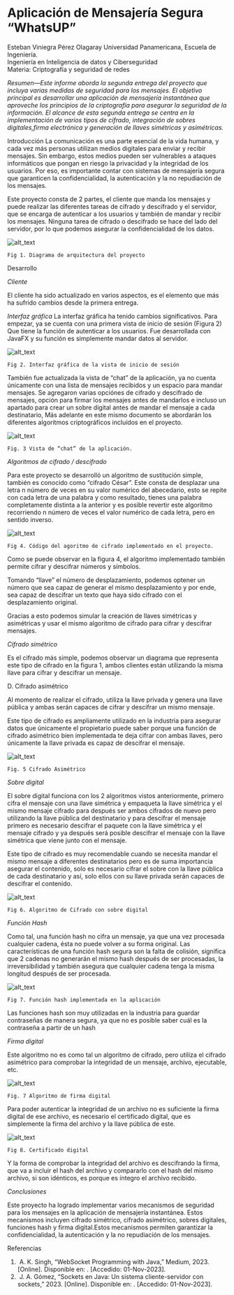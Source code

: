 # Aplicación de Mensajería Segura “WhatsUP”

Esteban Viniegra Pérez Olagaray Universidad Panamericana, Escuela de Ingeniería.  \
Ingeniería en Inteligencia de datos y Ciberseguridad \
Materia: Criptografía y seguridad de redes

*_Resumen—Este informe aborda la segunda entrega del proyecto que incluya varias medidas de seguridad para los mensajes. El objetivo principal es desarrollar una aplicación de mensajería instantánea que aproveche los principios de la criptografía para asegurar la seguridad de la información. El alcance de esta segunda entrega se centra en la implementación de varios tipos de cifrado, integración de sobres digitales,firma electrónica y generación de llaves simétricas y asimétricas._*

Introducción
 La comunicación es una parte esencial de la vida humana, y cada vez más personas utilizan medios digitales para enviar y recibir mensajes. Sin embargo, estos medios pueden ser vulnerables a ataques informáticos que pongan en riesgo la privacidad y la integridad de los usuarios. Por eso, es importante contar con sistemas de mensajería segura que garanticen la confidencialidad, la autenticación y la no repudiación de los mensajes.

Este proyecto consta de 2 partes, el cliente que manda los mensajes y puede realizar las diferentes tareas de cifrado y descifrado y el servidor, que se encarga de autenticar a los usuarios y también de mandar y recibir los mensajes. Ninguna tarea de cifrado o descifrado se hace del lado del servidor, por lo que podemos asegurar la confidencialidad de los datos.






![alt_text](images/image1.png "image_tooltip")



    Fig 1. Diagrama de arquitectura del proyecto




Desarrollo

_Cliente_

El cliente ha sido actualizado en varios aspectos, es el elemento que más ha sufrido cambios desde la primera entrega.


_Interfaz gráfica_
La interfaz gráfica ha tenido cambios significativos. Para empezar, ya se cuenta con una primera vista de inicio de sesión (Figura 2) Que tiene la función de autenticar a los usuarios. Fue desarrollada con JavaFX y su función es simplemente mandar datos al servidor.

                



![alt_text](images/image2.png "image_tooltip")



    Fig 2. Interfaz gráfica de la vista de inicio de sesión

También fue actualizada la vista de “chat” de la aplicación, ya no cuenta únicamente con una lista de mensajes recibidos y un espacio para mandar mensajes. Se agregaron varias opciónes de cifrado y descifrado de mensajes, opción para firmar los mensajes antes de mandarlos e incluso un apartado para crear un sobre digital antes de mandar el mensaje a cada destinatario, Más adelante en este mismo documento se abordarán los diferentes algoritmos criptográficos incluídos en el proyecto.


![alt_text](images/image3.png "image_tooltip")


	Fig. 3 Vista de “chat” de la aplicación.

_Algoritmos de cifrado / descifrado_

Para este proyecto se desarrolló un algoritmo de sustitución simple, también es conocido como “cifrado César”. Este consta de desplazar una letra n número de veces en su valor numérico del abecedario, esto se repite con cada letra de una palabra y como resultado, tienes una palabra completamente distinta a la anterior y es posible revertir este algoritmo recorriendo n número de veces el valor numérico de cada letra, pero en sentido inverso.



![alt_text](images/image4.png "image_tooltip")


	Fig 4. Código del agoritmo de cifrado implementado en el proyecto.

Como se puede observar en la figura 4, el algoritmo implementado también permite cifrar y descifrar números y símbolos.

Tomando “llave” el número de desplazamiento, podemos optener un número que sea capaz de generar el mismo desplazamiento y por ende, sea capaz de descifrar un texto que haya sido cifrado con el desplazamiento original.

Gracias a esto podemos simular la creación de llaves simétricas y asimétricas y usar el mismo algoritmo de cifrado para cifrar y descifrar mensajes.


_Cifrado simétrico_


Es el cifrado más simple, podemos observar un diagrama que representa este tipo de cifrado en la figura 1, ambos clientes están utilizando la misma llave para cifrar y descifrar un mensaje.

D. Cifrado asimétrico

Al momento de realizar el cifrado, utiliza la llave privada y genera una llave pública y ambas serán capaces de cifrar y descifrar un mismo mensaje.

Este tipo de cifrado es ampliamente utilizado en la industria para asegurar datos que únicamente el propietario puede saber porque una función de cifrado asimétrico bien implementada te deja cifrar con ambas llaves, pero únicamente la llave privada es capaz de descifrar el mensaje. 



![alt_text](images/image5.png "image_tooltip")


	Fig. 5 Cifrado Asimétrico

_Sobre digital_

El sobre digital funciona con los 2 algoritmos vistos anteriormente, primero cifra el mensaje con una llave simétrica y empaqueta la llave simétrica y el mismo mensaje cifrado para después ser ambos cifrados de nuevo pero utilizando la llave pública del destinatario y para descifrar el mensaje primero es necesario descifrar el paquete con la llave simétrica y el mensaje cifrado y ya después será posible descifrar el mensaje con la llave simétrica que viene junto con el mensaje. 

Este tipo de cifrado es muy recomendable cuando se necesita mandar el mismo mensaje a diferentes destinatarios pero es de suma importancia asegurar el contenido, solo es necesario cifrar el sobre con la llave pública de cada destinatario y así, solo ellos con su llave privada serán capaces de descifrar el contenido.





![alt_text](images/image6.png "image_tooltip")


	Fig 6. Algoritmo de Cifrado con sobre digital

_Función Hash_

Como tal, una función hash no cifra un mensaje, ya que una vez procesada cualquier cadena, ésta no puede volver a su forma original. Las características de una función hash segura son la falta de colisión, significa que 2 cadenas no generarán el mismo hash después de ser procesadas, la irreversibilidad y también asegura que cualquier cadena tenga la misma longitud después de ser procesada.






![alt_text](images/image7.png "image_tooltip")


	Fig 7. Función hash implementada en la aplicación

Las funciones hash son muy utilizadas en la industria para guardar contraseñas de manera segura, ya que no es posible saber cuál es la contraseña a partir de un hash

_Firma digital_

Este algoritmo no es como tal un algoritmo de cifrado, pero utiliza el cifrado asimétrico para comprobar la integridad de un mensaje, archivo, ejecutable, etc.




![alt_text](images/image8.png "image_tooltip")


	Fig. 7 Algoritmo de firma digital

Para poder autenticar la integridad de un archivo no es suficiente la firma digital de ese archivo, es necesario el certificado digital, que es simplemente la firma del archivo y la llave pública de este.






![alt_text](images/image9.png "image_tooltip")


	Fig 8. Certificado digital

Y la forma de comprobar la integridad del archivo es descifrando la firma, que va a incluir el hash del archivo y compararlo con el hash del mismo archivo, si son idénticos, es porque es íntegro el archivo recibido.




_Conclusiones_

Este proyecto ha logrado implementar varios mecanismos de seguridad para los mensajes en la aplicación de mensajería instantánea. Estos mecanismos incluyen cifrado simétrico, cifrado asimétrico, sobres digitales, funciones hash y firma digital.Estos mecanismos permiten garantizar la confidencialidad, la autenticación y la no repudiación de los mensajes.




Referencias


1.  A. K. Singh, “WebSocket Programming with Java,” Medium, 2023. [Online]. Disponible en: . [Accedido: 01-Nov-2023].
2.  J. A. Gómez, “Sockets en Java: Un sistema cliente-servidor con sockets,” 2023. [Online]. Disponible en: . [Accedido: 01-Nov-2023].




